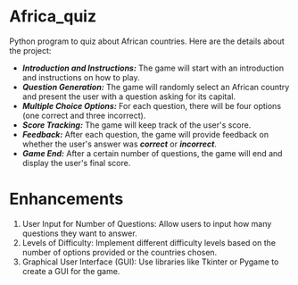 # Africa_quiz
Python program to quiz about African countries. Here are the details about the project:
+ ***Introduction and Instructions:*** The game will start with an introduction and instructions on how to play.
+ ***Question Generation:*** The game will randomly select an African country and present the user with a question asking for its capital.
+ ***Multiple Choice Options:*** For each question, there will be four options (one correct and three incorrect).
+ ***Score Tracking:*** The game will keep track of the user's score.
+ ***Feedback:*** After each question, the game will provide feedback on whether the user's answer was ***correct*** or ***incorrect***.
+ ***Game End:*** After a certain number of questions, the game will end and display the user's final score.

# Enhancements

1. User Input for Number of Questions: Allow users to input how many questions they want to answer.
2. Levels of Difficulty: Implement different difficulty levels based on the number of options provided or the countries chosen.
3. Graphical User Interface (GUI): Use libraries like Tkinter or Pygame to create a GUI for the game.
